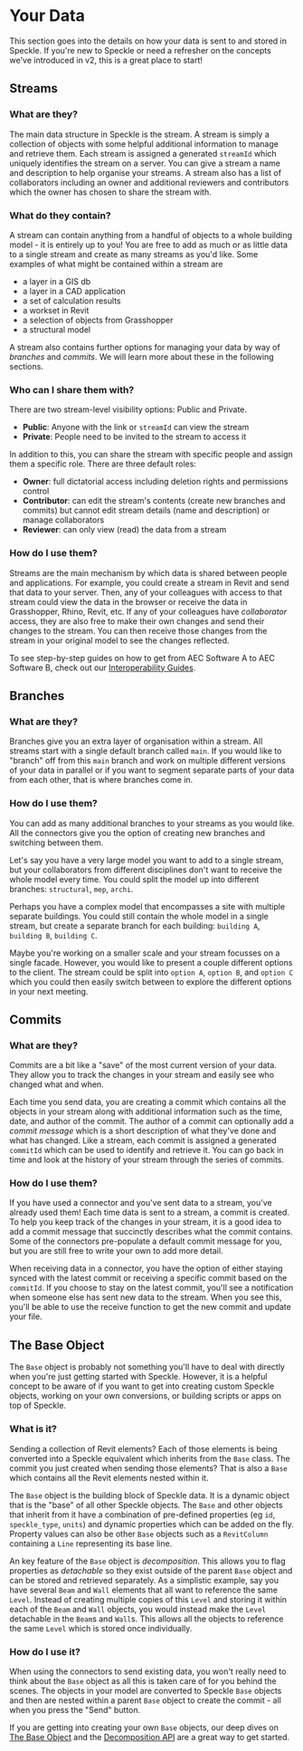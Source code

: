 # Your Data

This section goes into the details on how your data is sent to and stored in Speckle. If you're new to Speckle or need a refresher on the concepts we've introduced in v2, this is a great place to start!

## Streams

### What are they?

The main data structure in Speckle is the stream. A stream is simply a collection of objects with some helpful additional information to manage and retrieve them. Each stream is assigned a generated `streamId` which uniquely identifies the stream on a server. You can give a stream a name and description to help organise your streams. A stream also has a list of collaborators including an owner and additional reviewers and contributors which the owner has chosen to share the stream with.

### What do they contain?

A stream can contain anything from a handful of objects to a whole building model - it is entirely up to you! You are free to add as much or as little data to a single stream and create as many streams as you'd like. Some examples of what might be contained within a stream are 

- a layer in a GIS db
- a layer in a CAD application
- a set of calculation results
- a workset in Revit
- a selection of objects from Grasshopper
- a structural model

A stream also contains further options for managing your data by way of *branches* and *commits*. We will learn more about these in the following sections.

### Who can I share them with?

There are two stream-level visibility options: Public and Private.

- **Public**: Anyone with the link or `streamId` can view the stream
- **Private**: People need to be invited to the stream to access it

In addition to this, you can share the stream with specific people and assign them a specific role. There are three default roles:

- **Owner**: full dictatorial access including deletion rights and permissions control
- **Contributor**: can edit the stream's contents (create new branches and commits) but cannot edit stream details (name and description) or manage collaborators
- **Reviewer**: can only view (read) the data from a stream

### How do I use them?

Streams are the main mechanism by which data is shared between people and applications. For example, you could create a stream in Revit and send that data to your server. Then, any of your colleagues with access to that stream could view the data in the browser or receive the data in Grasshopper, Rhino, Revit, etc. If any of your colleagues have *collaborator* access, they are also free to make their own changes and send their changes to the stream. You can then receive those changes from the stream in your original model to see the changes reflected.

To see step-by-step guides on how to get from AEC Software A to AEC Software B, check out our [Interoperability Guides](/user/interoperability).

## Branches

### What are they?

Branches give you an extra layer of organisation within a stream. All streams start with a single default branch called `main`. If you would like to "branch" off from this `main` branch and work on multiple different versions of your data in parallel or if you want to segment separate parts of your data from each other, that is where branches come in. 

### How do I use them?

You can add as many additional branches to your streams as you would like. All the connectors give you the option of creating new branches and switching between them. 

Let's say you have a very large model you want to add to a single stream, but your collaborators from different disciplines don't want to receive the whole model every time. You could split the model up into different branches: `structural`, `mep`, `archi`. 

Perhaps you have a complex model that encompasses a site with multiple separate buildings. You could still contain the whole model in a single stream, but create a separate branch for each building: `building A`, `building B`, `building C`. 

Maybe you're working on a smaller scale and your stream focusses on a single facade. However, you would like to present a couple different options to the client. The stream could be split into `option A`, `option B`, and `option C` which you could then easily switch between to explore the different options in your next meeting.

## Commits

### What are they?

Commits are a bit like a "save" of the most current version of your data. They allow you to track the changes in your stream and easily see who changed what and when.

Each time you send data, you are creating a commit which contains all the objects in your stream along with additional information such as the time, date, and author of the commit. The author of a commit can optionally add a *commit message* which is a short description of what they've done and what has changed. Like a stream, each commit is assigned a generated `commitId` which can be used to identify and retrieve it. You can go back in time and look at the history of your stream through the series of commits.

### How do I use them?

If you have used a connector and you've sent data to a stream, you've already used them! Each time data is sent to a stream, a commit is created. To help you keep track of the changes in your stream, it is a good idea to add a commit message that succinctly describes what the commit contains. Some of the connectors pre-populate a default commit message for you, but you are still free to write your own to add more detail.

When receiving data in a connector, you have the option of either staying synced with the latest commit or receiving a specific commit based on the `commitId`. If you choose to stay on the latest commit, you'll see a notification when someone else has sent new data to the stream. When you see this, you'll be able to use the receive function to get the new commit and update your file.

## The Base Object

The `Base` object is probably not something you'll have to deal with directly when you're just getting started with Speckle. However, it is a helpful concept to be aware of if you want to get into creating custom Speckle objects, working on your own conversions, or building scripts or apps on top of Speckle.

### What is it?

Sending a collection of Revit elements? Each of those elements is being converted into a Speckle equivalent which inherits from the `Base` class. The commit you just created when sending those elements? That is also a `Base` which contains all the Revit elements nested within it.

The `Base` object is the building block of Speckle data. It is a dynamic object that is the "base" of all other Speckle objects. The `Base` and other objects that inherit from it have a combination of pre-defined properties (eg `id`, `speckle_type`, `units`) and dynamic properties which can be added on the fly. Property values can also be other `Base` objects such as a `RevitColumn` containing a `Line` representing its base line.

An key feature of the `Base` object is *decomposition*. This allows you to flag properties as *detachable* so they exist outside of the parent `Base` object and can be stored and retrieved separately. As a simplistic example, say you have several `Beam` and `Wall` elements that all want to reference the same `Level`. Instead of creating multiple copies of this `Level` and storing it within each of the `Beam` and `Wall` objects, you would instead make the `Level` detachable in the `Beam`s and `Wall`s. This allows all the objects to reference the same `Level` which is stored once individually.

### How do I use it?

When using the connectors to send existing data, you won't really need to think about the `Base` object as all this is taken care of for you behind the scenes. The objects in your model are converted to Speckle `Base` objects and then are nested within a parent `Base` object to create the commit - all when you press the "Send" button.

If you are getting into creating your own `Base` objects, our deep dives on [The Base Object](/deep-dives/base) and the [Decomposition API](/deep-dives/decomposition) are a great way to get started.